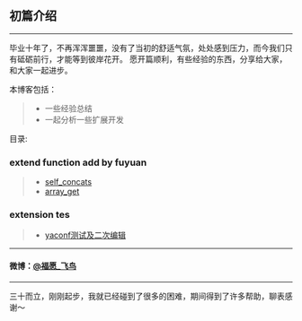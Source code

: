 ## 初篇介绍

----
毕业十年了，不再浑浑噩噩，没有了当初的舒适气氛，处处感到压力，而今我们只有砥砺前行，才能等到彼岸花开。
愿开篇顺利，有些经验的东西，分享给大家，和大家一起进步。

本博客包括：

>* 一些经验总结
>* 一起分析一些扩展开发

目录:

### extend function add by fuyuan
>* [ self_concats ](https://netbird.github.io/array/self_concats)
>* [ array_get ](https://netbird.github.io/array/array_get)


### extension tes
>* [ yaconf测试及二次编辑 ](https://netbird.github.io/extend/yaconf)

---
#### 微博：[@福愿_飞鸟](https://weibo.com/teacherbird/home?wvr=5)

---

三十而立，刚刚起步，我就已经碰到了很多的困难，期间得到了许多帮助，聊表感谢～
